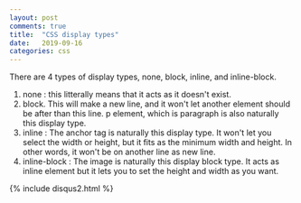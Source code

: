 ```yaml
---
layout: post
comments: true
title:  "CSS display types"
date:   2019-09-16
categories: css
---
```


There are 4 types of display types, none, block, inline, and inline-block.

<ol>
  <li>none : this litterally means that it acts as it doesn't exist. </li>
  <li>block. This will make a new line, and it won't let another element should be after than this line.
      p element, which is paragraph is also naturally this display type. </li>
  <li>inline : The anchor tag is naturally this display type. It won't let you select the width or height,
             but it fits as the minimum width and height. In other words, it won't be on another line as new line. </li>
  <li>inline-block : The image is naturally this display block type. It acts as inline element but it lets you to set the height and width as you want. </li>
</ol>

{% include disqus2.html %}
